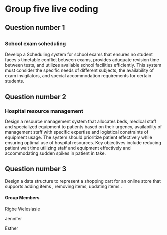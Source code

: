 <h1>Group five live coding</h1>

<h2>Question number 1<h2>
<h3>School exam scheduling</h3>
Develop a Scheduling system for school exams that ensures no student faces s timetable conflict between exams, provides aduquate revision time between tests, and utilizes available school 
facilities efficiently. This system must consider the specific needs of different subjects, the availability of exam invigilators, and special accommodation requirements for certain students.

<h2>Question number 2</h2>
<h3>Hospital resource management</h3>
Design a resource management system that allocates beds, medical staff and specialized equipment to patients based on their urgency, availability of management staff with specific expertise and logistical constraints of equipment usage. The system should prioritize patient effectively while ensuring optimal use of hospital resources. Key objectives include reducing patient wait time utilizing staff and equipment effectively and accommodating sudden spikes in patient in take.


<h2>Question number 3</h2>
Design a data structure to represent a shopping cart for an online store that supports adding items , removing items, updating items .
<h4>Group Members</h4>
<p>Rigbe Weleslasie</p>
<p>Jennifer</p>
<p>Esther</p>
